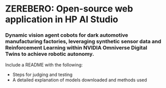 # ZEREBERO: Open-source web application in HP AI Studio
### Dynamic vision agent cobots for dark automotive manufacturing factories, leveraging synthetic sensor data and Reinforcement Learning within NVIDIA Omniverse Digital Twins to achieve robotic autonomy.




Include a README with the following: 

- Steps for judging and testing 
- A detailed explanation of models downloaded and methods used
